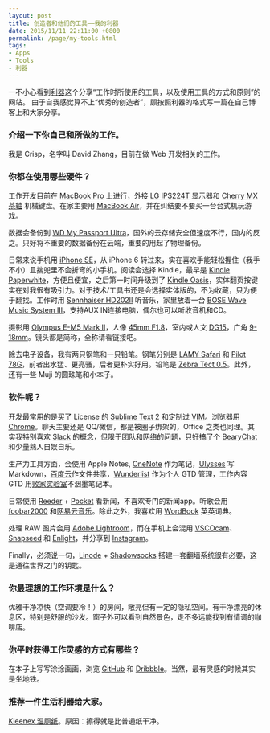 ```yaml
---
layout: post
title: 创造者和他们的工具——我的利器
date: 2015/11/11 22:11:00 +0800
permalink: /page/my-tools.html
tags:
- Apps
- Tools
- 利器
---
```


一不小心看到[利器](http://liqi.io/)这个分享“工作时所使用的工具，以及使用工具的方式和原则”的网站。
由于自我感觉算不上“优秀的创造者”，顾按照利器的格式写一篇在自己博客上和大家分享。

### 介绍一下你自己和所做的工作。

我是 Crisp，名字叫 David Zhang，目前在做 Web 开发相关的工作。

### 你都在使用哪些硬件？

工作开发目前在 [MacBook Pro](http://www.apple.com/macbook-pro/) 上进行，外接 [LG IPS224T](http://www.lg.com/us/commercial/lcd-computer-monitors/lg-IPS224T-PN) 显示器和 [Cherry MX 茶轴](http://cherrycorp.com/product/g80-3850-mx-brown-3-0-keyboard/) 机械键盘。在家主要用 [MacBook Air](http://www.apple.com/macbook-air/)，并在纠结要不要买一台台式机玩游戏。

数据会备份到 [WD My Passport Ultra](http://www.wdc.com/cn/products/products.aspx?id=1000)，国外的云存储安全但速度不行，国内的反之。只好将不重要的数据备份在云端，重要的用起了物理备份。

日常来说手机用 [iPhone SE](http://www.apple.com/iphone-se)，从 iPhone 6 转过来，实在喜欢手能轻松握住（我手不小）且揣兜里不会折弯的小手机。阅读会选择 Kindle，最早是 [Kindle Paperwhite](http://www.amazon.com/Kindle-Paperwhite-Touch-light/dp/B007OZNZG0)，方便且便宜，之后第一时间升级到了 [Kindle Oasis](https://www.amazon.cn/dp/B010EJPW7C/ref=sr_1_1?ie=UTF8&qid=1462245425)，实体翻页按键实在对我很有吸引力。对于技术/工具书还是会选择实体版的，不为收藏，只为便于翻找。工作时用 [Sennhaiser HD202II](http://en-us.sennheiser.com/over-ear-headphones-hd-202) 听音乐，家里放着一台 [BOSE Wave Music System III](http://www.bose.cn/product.aspx?cid=632)，支持AUX IN连接电脑，偶尔也可以听收音机和CD。

摄影用 [Olympus E-M5 Mark II](http://olympus-imaging.cn/product/dslr/em5mk2/index.html)，人像 [45mm F1.8](http://olympus-imaging.cn/product/dslr/mlens/45_18/index.html)，室内或人文 [DG15](http://consumer.panasonic.cn/product/cameras-camcorders/lumix-g-lens/fixed-focal/h-x015gk.html)，广角 [9-18mm](http://olympus-imaging.cn/product/dslr/mlens/9-18_40-56/index.html)。镜头都是简称，全称请看链接吧。

除去电子设备，我有两只钢笔和一只铅笔。钢笔分别是 [LAMY Safari](http://www.lamy.com/eng/b2c/safari) 和 [Pilot 78G](http://www.amazon.cn/Pilot-%E7%99%BE%E4%B9%90-FP-78G-M-B-22K%E5%8C%85%E9%87%91%E7%AC%94%E5%B0%96%E9%92%A2%E7%AC%94-M%E5%92%80/dp/B003H06HN4)，前者出水猛、更亮骚，后者更朴实好用。铅笔是 [Zebra Tect 0.5](https://item.taobao.com/item.htm?id=522070211448)。此外，还有一些 Muji 的圆珠笔和小本子。


### 软件呢？

开发最常用的是买了 License 的 [Sublime Text 2](http://www.sublimetext.com/) 和定制过 [VIM](http://www.vim.org/)。浏览器用 [Chrome](https://www.google.com/chrome/)。聊天主要还是 QQ/微信，都是被圈子绑架的，Office 之类也同理。其实我特别喜欢 [Slack](https://slack.com/) 的概念，但限于团队和网络的问题，只好搞了个 [BearyChat](https://bearychat.com/) 和少量熟人自娱自乐。

生产力工具方面，会使用 Apple Notes, [OneNote](https://www.onenote.com/) 作为笔记，[Ulysses](http://ulyssesapp.com/) 写 Markdown，[百度云](http://pan.baidu.com/)作文件共享，[Wunderlist](https://www.wunderlist.com/) 作为个人 GTD 管理，工作内容 GTD 用[败家实验室](https://item.taobao.com/item.htm?spm=2013.1.0.0.xh6pv4&id=45159521615)不洇墨笔记本。

日常使用 [Reeder](http://reederapp.com/) + [Pocket](https://getpocket.com/) 看新闻，不喜欢专门的新闻app。听歌会用 [foobar2000](https://www.foobar2000.org/) 和[网易云音乐](http://music.163.com/)。除此之外，我喜欢用 [WordBook](https://itunes.apple.com/us/app/wordbook-english-dictionary/id289694924?mt=8) 英英词典。

处理 RAW 图片会用 [Adobe Lightroom](https://lightroom.adobe.com/)，而在手机上会混用 [VSCOcam](https://vsco.co/vscocam)、[Snapseed](https://itunes.apple.com/us/app/snapseed/id439438619?mt=8) 和 [Enlight](http://www.enlightapp.com/)，并分享到 [Instagram](https://www.instagram.com/)。

Finally，必须说一句，[Linode](https://www.linode.com/) + [Shadowsocks](https://shadowsocks.org) 搭建一套翻墙系统很有必要，这是通往世界之门的钥匙。

### 你最理想的工作环境是什么？

优雅干净凉快（空调要冷！）的房间，敞亮但有一定的隐私空间。有干净漂亮的休息区，特别是舒服的沙发。窗子外可以看到自然景色，走不多远能找到有情调的咖啡店。

### 你平时获得工作灵感的方式有哪些？

在本子上写写涂涂画画，浏览 [GitHub](https://github.com/) 和 [Dribbble](https://dribbble.com/)。当然，最有灵感的时候其实是坐地铁。

### 推荐一件生活利器给大家。

[Kleenex 湿厕纸](http://www.amazon.cn/%E4%B8%AA%E6%8A%A4%E5%81%A5%E5%BA%B7/dp/B00HCYFCOQ)。原因：擦得就是比普通纸干净。
